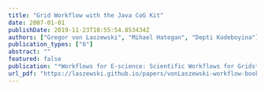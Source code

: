 ```yaml
---
title: "Grid Workflow with the Java CoG Kit"
date: 2007-01-01
publishDate: 2019-11-23T10:55:54.853434Z
authors: ["Gregor von Laszewski", "Mihael Hategan", "Depti Kodeboyina"]
publication_types: ["6"]
abstract: ""
featured: false
publication: "*Workflows for E-science: Scientific Workflows for Grids*"
url_pdf: "https://laszewski.github.io/papers/vonLaszewski-workflow-book.pdf"
---
```


